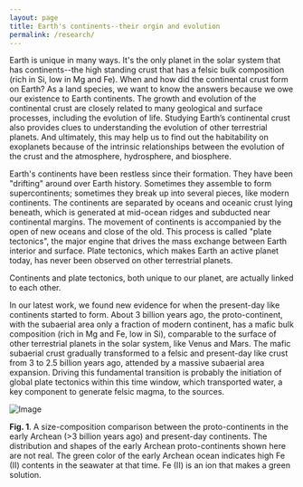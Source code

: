 ```yaml
---
layout: page
title: Earth's continents--their orgin and evolution
permalink: /research/
---
```


Earth is unique in many ways. It's the only planet in the solar system that has continents--the high standing crust that has a felsic bulk composition (rich in Si, low in Mg and Fe). When and how did the continental crust form on Earth? As a land species, we want to know the answers because we owe our existence to Earth continents. The growth and evolution of the continental crust are closely related to many geological and surface processes, including the evolution of life. Studying Earth’s continental crust also provides clues to understanding the evolution of other terrestrial planets. And ultimately, this may help us to find out the habitability on exoplanets because of the intrinsic relationships between the evolution of the crust and the atmosphere, hydrosphere, and biosphere. 

Earth's continents have been restless since their formation. They have been "drifting" around over Earth history. Sometimes they assemble to form supercontinents; sometimes they break up into several pieces, like modern continents. The continents are separated by oceans and oceanic crust lying beneath, which is generated at mid-ocean ridges and subducted near continental margins. The movement of continents is accompanied by the open of new oceans and close of the old. This process is called "plate tectonics", the major engine that drives the mass exchange between Earth interior and surface. Plate tectonics, which makes Earth an active planet today, has never been observed on other terrestrial planets.

Continents and plate tectonics, both unique to our planet, are actually linked to each other.

In our latest work, we found new evidence for when the present-day like continents started to form. About 3 billion years ago, the proto-continent, with the subaerial area only a fraction of modern continent, has a mafic bulk composition (rich in Mg and Fe, low in Si), comparable to the surface of other terrestrial planets in the solar system, like Venus and Mars. The mafic subaerial crust gradually transformed to a felsic and present-day like crust from 3 to 2.5 billion years ago, attended by a massive subaerial area expansion. Driving this fundamental transition is probably the initiation of global plate tectonics within this time window, which transported water, a key component to generate felsic magma, to the sources.

![Image](https://mingtang.me/images/research.png)

**Fig. 1**. A size-composition comparison between the proto-continents in the early Archean (>3 billion years ago) and present-day continents. The distribution and shapes of the early Archean proto-continents shown here are not real. The green color of the early Archean ocean indicates high Fe (II) contents in the seawater at that time. Fe (II) is an ion that makes a green solution.
